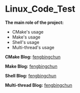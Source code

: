 # Linux_Code_Test
**The main role of the project:**
- CMake's usage
- Make's usage
- Shell's usage
- Multi-thread's usage

**CMake Blog:** [fengbingchun](http://blog.csdn.net/fengbingchun/article/category/783053)

**Make Blog:** [fengbingchun](http://blog.csdn.net/fengbingchun/article/category/1845995)

**Shell Blog:** [fengbingchun](http://blog.csdn.net/fengbingchun/article/category/3142465)

**Multi-thread Blog:** [fengbingchun](http://blog.csdn.net/fengbingchun/article/category/6669818)